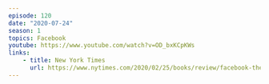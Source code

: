 ```yaml
---
episode: 120
date: "2020-07-24"
season: 1
topics: Facebook
youtube: https://www.youtube.com/watch?v=OD_bxKCpKWs
links:
    - title: New York Times
      url: https://www.nytimes.com/2020/02/25/books/review/facebook-the-inside-story-steven-levy.html
---
```

